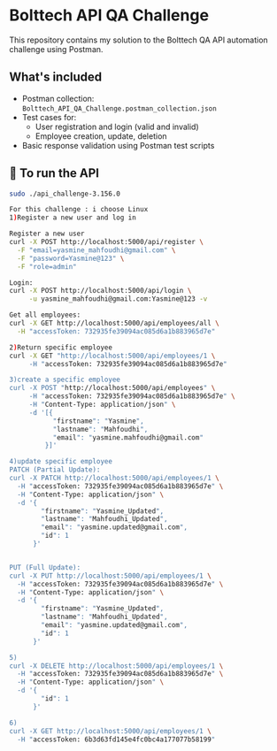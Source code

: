 # Bolttech API QA Challenge
This repository contains my solution to the Bolttech QA API automation challenge using Postman.

## What's included
- Postman collection: `Bolttech_API_QA_Challenge.postman_collection.json`
- Test cases for:
  - User registration and login (valid and invalid)
  - Employee creation, update, deletion
- Basic response validation using Postman test scripts

## 🔧 To run the API
```bash
sudo ./api_challenge-3.156.0

For this challenge : i choose Linux
1)Register a new user and log in

Register a new user
curl -X POST http://localhost:5000/api/register \
  -F "email=yasmine_mahfoudhi@gmail.com" \
  -F "password=Yasmine@123" \
  -F "role=admin"

Login:
curl -X POST http://localhost:5000/api/login \
     -u yasmine_mahfoudhi@gmail.com:Yasmine@123 -v

Get all employees:
curl -X GET http://localhost:5000/api/employees/all \
  -H "accessToken: 732935fe39094ac085d6a1b883965d7e"

2)Return specific employee
curl -X GET "http://localhost:5000/api/employees/1 \
     -H "accessToken: 732935fe39094ac085d6a1b883965d7e"

3)create a specific employee
curl -X POST "http://localhost:5000/api/employees" \
     -H "accessToken: 732935fe39094ac085d6a1b883965d7e" \
     -H "Content-Type: application/json" \
     -d '[{
           "firstname": "Yasmine",
           "lastname": "Mahfoudhi",
           "email": "yasmine.mahfoudhi@gmail.com"
         }]'

4)update specific employee
PATCH (Partial Update):
curl -X PATCH http://localhost:5000/api/employees/1 \
  -H "accessToken: 732935fe39094ac085d6a1b883965d7e" \
  -H "Content-Type: application/json" \
  -d '{
        "firstname": "Yasmine_Updated",
        "lastname": "Mahfoudhi_Updated",
        "email": "yasmine.updated@gmail.com",
        "id": 1
      }'


PUT (Full Update):
curl -X PUT http://localhost:5000/api/employees/1 \
  -H "accessToken: 732935fe39094ac085d6a1b883965d7e" \
  -H "Content-Type: application/json" \
  -d '{
        "firstname": "Yasmine_Updated",
        "lastname": "Mahfoudhi_Updated",
        "email": "yasmine.updated@gmail.com",
        "id": 1
      }'

5)
curl -X DELETE http://localhost:5000/api/employees/1 \
  -H "accessToken: 732935fe39094ac085d6a1b883965d7e" \
  -H "Content-Type: application/json" \
  -d '{
        "id": 1
      }'

6)
curl -X GET http://localhost:5000/api/employees/1 \
  -H "accessToken: 6b3d63fd145e4fc0bc4a177077b58199"
